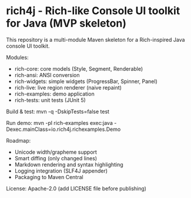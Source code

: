 # rich4j - Rich-like Console UI toolkit for Java (MVP skeleton)

This repository is a multi-module Maven skeleton for a Rich-inspired Java console UI toolkit.

Modules:
- rich-core: core models (Style, Segment, Renderable)
- rich-ansi: ANSI conversion
- rich-widgets: simple widgets (ProgressBar, Spinner, Panel)
- rich-live: live region renderer (naive repaint)
- rich-examples: demo application
- rich-tests: unit tests (JUnit 5)

Build & test:
  mvn -q -DskipTests=false test

Run demo:
  mvn -pl rich-examples exec:java -Dexec.mainClass=io.rich4j.richexamples.Demo

Roadmap:
- Unicode width/grapheme support
- Smart diffing (only changed lines)
- Markdown rendering and syntax highlighting
- Logging integration (SLF4J appender)
- Packaging to Maven Central

License: Apache-2.0 (add LICENSE file before publishing)
